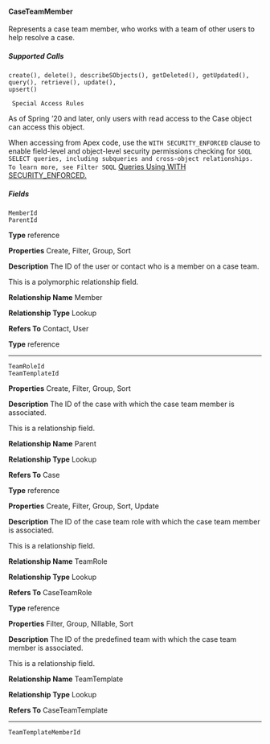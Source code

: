 #### CaseTeamMember

Represents a case team member, who works with a team of other users to help resolve a case.

##### Supported Calls
```
create(), delete(), describeSObjects(), getDeleted(), getUpdated(), query(), retrieve(), update(),
upsert()

 Special Access Rules

```
As of Spring ’20 and later, only users with read access to the Case object can access this object.

When accessing from Apex code, use the `WITH SECURITY_ENFORCED` clause to enable field-level and object-level security
permissions checking for `SOQL SELECT queries, including subqueries and cross-object relationships. To learn more, see Filter SOQL`
[Queries Using WITH SECURITY_ENFORCED.](https://developer.salesforce.com/docs/atlas.en-us.254.0.apexcode.meta/apexcode/apex_classes_with_security_enforced.htm)

##### Fields

```
MemberId
ParentId

```

**Type**
reference

**Properties**
Create, Filter, Group, Sort

**Description**
The ID of the user or contact who is a member on a case team.

This is a polymorphic relationship field.

**Relationship Name**
Member

**Relationship Type**
Lookup

**Refers To**
Contact, User

**Type**
reference


-----

```
TeamRoleId
TeamTemplateId

```

**Properties**
Create, Filter, Group, Sort

**Description**
The ID of the case with which the case team member is associated.

This is a relationship field.

**Relationship Name**
Parent

**Relationship Type**
Lookup

**Refers To**
Case

**Type**
reference

**Properties**
Create, Filter, Group, Sort, Update

**Description**
The ID of the case team role with which the case team member is associated.

This is a relationship field.

**Relationship Name**
TeamRole

**Relationship Type**
Lookup

**Refers To**
CaseTeamRole

**Type**
reference

**Properties**
Filter, Group, Nillable, Sort

**Description**
The ID of the predefined team with which the case team member is associated.

This is a relationship field.

**Relationship Name**
TeamTemplate

**Relationship Type**
Lookup

**Refers To**
CaseTeamTemplate


-----

```
TeamTemplateMemberId
